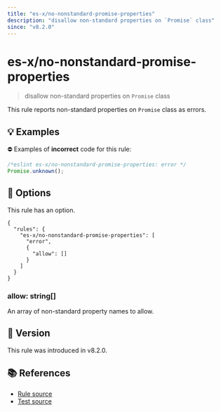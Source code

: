 ```yaml
---
title: "es-x/no-nonstandard-promise-properties"
description: "disallow non-standard properties on `Promise` class"
since: "v8.2.0"
---
```


# es-x/no-nonstandard-promise-properties
> disallow non-standard properties on `Promise` class

This rule reports non-standard properties on `Promise` class as errors.

## 💡 Examples

⛔ Examples of **incorrect** code for this rule:

<eslint-playground type="bad">

```js
/*eslint es-x/no-nonstandard-promise-properties: error */
Promise.unknown();
```

</eslint-playground>

## 🔧 Options

This rule has an option.

```jsonc
{
  "rules": {
    "es-x/no-nonstandard-promise-properties": [
      "error",
      {
        "allow": []
      }
    ]
  }
}
```

### allow: string[]

An array of non-standard property names to allow.

## 🚀 Version

This rule was introduced in v8.2.0.

## 📚 References

- [Rule source](https://github.com/eslint-community/eslint-plugin-es-x/blob/master/lib/rules/no-nonstandard-promise-properties.js)
- [Test source](https://github.com/eslint-community/eslint-plugin-es-x/blob/master/tests/lib/rules/no-nonstandard-promise-properties.js)
